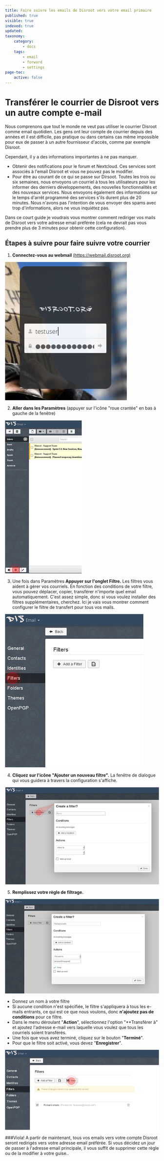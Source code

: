 ```yaml
---
title: Faire suivre les emails de Disroot vers votre email primaire
published: true
visible: true
indexed: true
updated:
taxonomy:
    category:
        - docs
    tags:
        - email
        - forward
        - settings
page-toc:
    active: false
---
```


# Transférer le courrier de Disroot vers un autre compte e-mail

Nous comprenons que tout le monde ne veut pas utiliser le courrier Disroot comme email quotidien. Les gens ont leur compte de courrier depuis des années et il est difficile, pas pratique ou dans certains cas même impossible pour eux de passer à un autre fournisseur d'accès, comme par exemple Disroot.

Cependant, il y a des informations importantes à ne pas manquer.

- Obtenir des notifications pour le forum et Nextcloud. Ces services sont associés à l'email Disroot et vous ne pouvez pas le modifier.
- Pour être au courant de ce qui se passe sur Dirsoot. Toutes les trois ou six semaines, nous envoyons un courriel à tous les utilisateurs pour les informer des derniers développements, des nouvelles fonctionnalités et des nouveaux services. Nous envoyons également des informations sur le temps d'arrêt programmé des services s'ils durent plus de 20 minutes. Nous n'avons pas l'intention de vous envoyer des spams avec trop d'informations, alors ne vous inquiétez pas.

Dans ce court guide je voudrais vous montrer comment rediriger vos mails de Disroot vers votre adresse email préférée
(cela ne devrait pas vous prendre plus de 3 minutes pour obtenir cette configuration).

## Étapes à suivre pour faire suivre votre courrier

1. **Connectez-vous au webmail** [(https://webmail.disroot.org)](https://webmail.disroot.org)


![](en/login.jpg)


2. **Aller dans les Paramètres** (appuyer sur l'icône "roue crantée" en bas à gauche de la fenêtre)


![](en/webmail1.jpg)


3. Une fois dans Paramètres **Appuyer sur l'onglet Filtre.**
Les filtres vous aident à gérer vos courriels. En fonction des conditions de votre filtre, vous pouvez déplacer, copier, transférer n'importe quel email automatiquement. C'est assez simple, donc si vous voulez installer des filtres supplémentaires, cherchez. Ici je vais vous montrer comment configurer le filtre de transfert pour tous vos mails.


![](en/settings1.jpg)


4. **Cliquez sur l'icône "Ajouter un nouveau filtre".**
La fenêtre de dialogue qui vous guidera à travers la configuration s'affiche.


![](en/filters1.jpg)

5. **Remplissez votre règle de filtrage.**


![](en/filters2.jpg)


- Donnez un nom à votre filtre
- Si aucune condition n'est spécifiée, le filtre s'appliquera à tous les e-mails entrants, ce qui est ce que nous voulons, donc **n'ajoutez pas de conditions** pour ce filtre.
- Dans le menu déroulant "**Action**", sélectionnez l'option "**Transférer à" et ajoutez l'adresse e-mail vers laquelle vous voulez que tous les courriels soient transférés.
- Une fois que vous avez terminé, cliquez sur le bouton "**Terminé**".
- Pour que le filtre soit activé, vous devez "**Enregistrer**".


![](en/filters3.jpg)

###Viola! A partir de maintenant, tous vos emails vers votre compte Disroot seront redirigés vers votre adresse email préférée. Si vous décidez un jour de passer à l'adresse email principale, il vous suffit de supprimer cette règle ou de la modifier à votre guise..

